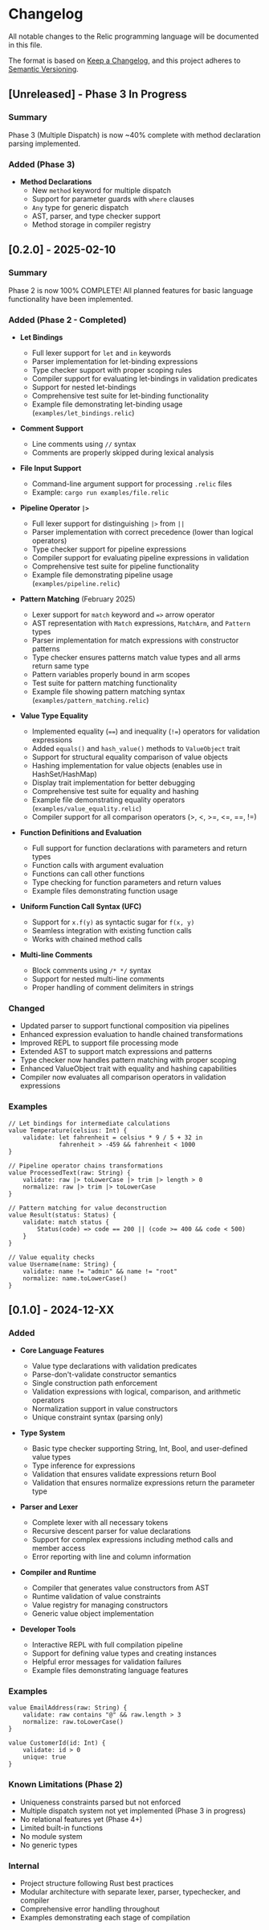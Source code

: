 # Changelog

All notable changes to the Relic programming language will be documented in this file.

The format is based on [Keep a Changelog](https://keepachangelog.com/en/1.0.0/),
and this project adheres to [Semantic Versioning](https://semver.org/spec/v2.0.0.html).

## [Unreleased] - Phase 3 In Progress

### Summary
Phase 3 (Multiple Dispatch) is now ~40% complete with method declaration parsing implemented.

### Added (Phase 3)
- **Method Declarations**
  - New `method` keyword for multiple dispatch
  - Support for parameter guards with `where` clauses
  - `Any` type for generic dispatch
  - AST, parser, and type checker support
  - Method storage in compiler registry

## [0.2.0] - 2025-02-10

### Summary
Phase 2 is now 100% COMPLETE! All planned features for basic language functionality have been implemented.

### Added (Phase 2 - Completed)
- **Let Bindings**
  - Full lexer support for `let` and `in` keywords
  - Parser implementation for let-binding expressions
  - Type checker support with proper scoping rules
  - Compiler support for evaluating let-bindings in validation predicates
  - Support for nested let-bindings
  - Comprehensive test suite for let-binding functionality
  - Example file demonstrating let-binding usage (`examples/let_bindings.relic`)

- **Comment Support**
  - Line comments using `//` syntax
  - Comments are properly skipped during lexical analysis

- **File Input Support**
  - Command-line argument support for processing `.relic` files
  - Example: `cargo run examples/file.relic`

- **Pipeline Operator `|>`**
  - Full lexer support for distinguishing `|>` from `||`
  - Parser implementation with correct precedence (lower than logical operators)
  - Type checker support for pipeline expressions
  - Compiler support for evaluating pipeline expressions in validation
  - Comprehensive test suite for pipeline functionality
  - Example file demonstrating pipeline usage (`examples/pipeline.relic`)

- **Pattern Matching** (February 2025)
  - Lexer support for `match` keyword and `=>` arrow operator
  - AST representation with `Match` expressions, `MatchArm`, and `Pattern` types
  - Parser implementation for match expressions with constructor patterns
  - Type checker ensures patterns match value types and all arms return same type
  - Pattern variables properly bound in arm scopes
  - Test suite for pattern matching functionality
  - Example file showing pattern matching syntax (`examples/pattern_matching.relic`)

- **Value Type Equality**
  - Implemented equality (`==`) and inequality (`!=`) operators for validation expressions
  - Added `equals()` and `hash_value()` methods to `ValueObject` trait
  - Support for structural equality comparison of value objects
  - Hashing implementation for value objects (enables use in HashSet/HashMap)
  - Display trait implementation for better debugging
  - Comprehensive test suite for equality and hashing
  - Example file demonstrating equality operators (`examples/value_equality.relic`)
  - Compiler support for all comparison operators (>, <, >=, <=, ==, !=)

- **Function Definitions and Evaluation**
  - Full support for function declarations with parameters and return types
  - Function calls with argument evaluation
  - Functions can call other functions
  - Type checking for function parameters and return values
  - Example files demonstrating function usage

- **Uniform Function Call Syntax (UFC)**
  - Support for `x.f(y)` as syntactic sugar for `f(x, y)`
  - Seamless integration with existing function calls
  - Works with chained method calls

- **Multi-line Comments**
  - Block comments using `/* */` syntax
  - Support for nested multi-line comments
  - Proper handling of comment delimiters in strings

### Changed
- Updated parser to support functional composition via pipelines
- Enhanced expression evaluation to handle chained transformations
- Improved REPL to support file processing mode
- Extended AST to support match expressions and patterns
- Type checker now handles pattern matching with proper scoping
- Enhanced ValueObject trait with equality and hashing capabilities
- Compiler now evaluates all comparison operators in validation expressions

### Examples
```relic
// Let bindings for intermediate calculations
value Temperature(celsius: Int) {
    validate: let fahrenheit = celsius * 9 / 5 + 32 in 
              fahrenheit > -459 && fahrenheit < 1000
}

// Pipeline operator chains transformations
value ProcessedText(raw: String) {
    validate: raw |> toLowerCase |> trim |> length > 0
    normalize: raw |> trim |> toLowerCase
}

// Pattern matching for value deconstruction
value Result(status: Status) {
    validate: match status {
        Status(code) => code == 200 || (code >= 400 && code < 500)
    }
}

// Value equality checks
value Username(name: String) {
    validate: name != "admin" && name != "root"
    normalize: name.toLowerCase()
}
```

## [0.1.0] - 2024-12-XX

### Added
- **Core Language Features**
  - Value type declarations with validation predicates
  - Parse-don't-validate constructor semantics
  - Single construction path enforcement
  - Validation expressions with logical, comparison, and arithmetic operators
  - Normalization support in value constructors
  - Unique constraint syntax (parsing only)

- **Type System**
  - Basic type checker supporting String, Int, Bool, and user-defined value types
  - Type inference for expressions
  - Validation that ensures validate expressions return Bool
  - Validation that ensures normalize expressions return the parameter type

- **Parser and Lexer**
  - Complete lexer with all necessary tokens
  - Recursive descent parser for value declarations
  - Support for complex expressions including method calls and member access
  - Error reporting with line and column information

- **Compiler and Runtime**
  - Compiler that generates value constructors from AST
  - Runtime validation of value constraints
  - Value registry for managing constructors
  - Generic value object implementation

- **Developer Tools**
  - Interactive REPL with full compilation pipeline
  - Support for defining value types and creating instances
  - Helpful error messages for validation failures
  - Example files demonstrating language features

### Examples
```relic
value EmailAddress(raw: String) {
    validate: raw contains "@" && raw.length > 3
    normalize: raw.toLowerCase()
}

value CustomerId(id: Int) {
    validate: id > 0
    unique: true
}
```

### Known Limitations (Phase 2)
- Uniqueness constraints parsed but not enforced
- Multiple dispatch system not yet implemented (Phase 3 in progress)
- No relational features yet (Phase 4+)
- Limited built-in functions
- No module system
- No generic types

### Internal
- Project structure following Rust best practices
- Modular architecture with separate lexer, parser, typechecker, and compiler
- Comprehensive error handling throughout
- Examples demonstrating each stage of compilation